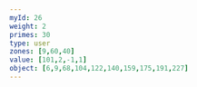 ```yaml
---
myId: 26
weight: 2
primes: 30
type: user
zones: [9,60,40]
value: [101,2,-1,1]
object: [6,9,68,104,122,140,159,175,191,227]
---
```

